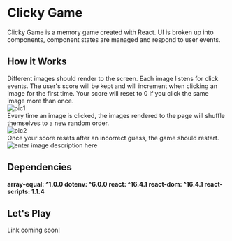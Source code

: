 # Clicky Game
Clicky Game is a memory game created with React. UI is broken up into components, component states are managed and respond to user events. 

## How it Works
Different images should render to the screen. Each image listens for click events. The user's score will be kept and will increment when clicking an image for the first time. Your score will reset to 0 if you click the same image more than once.
<br/>
![pic1](https://lh3.googleusercontent.com/hXNejtY8okw7h2hf-vb51CIWJH1L8dli-t8y-OEMoKWeoEvW_kHUcuVJK7bIOs7Tw1s3hGMKD0or5Q "pic1")
<br/>
Every time an image is clicked, the images rendered to the page will shuffle themselves to a new random order.
<br/>
![pic2](https://lh3.googleusercontent.com/GFzy_AOA2HHz1jhoRJVYAuvFmBU4kQz2T8W9Ud3gO159cURc98tyCpAk44jrLA_dXl-yu0FVsc8Asg)
<br/>
Once your score resets after an incorrect guess, the game should restart.
<br/>
![enter image description here](https://lh3.googleusercontent.com/nqi2FiE1VEoqFHRqBV8sSbqlkvkey8KW3XGbaMHQJumkc9RxOE0Pse3Os6zC4T5eBpRJ5dvbaJ3KBw "pic3")
<br/>
## Dependencies
**array-equal: ^1.0.0
dotenv: ^6.0.0
react: ^16.4.1
react-dom: ^16.4.1
react-scripts: 1.1.4**

## Let's Play
Link coming soon!